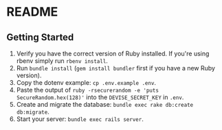 # README

## Getting Started

1. Verify you have the correct version of Ruby installed.  If you're using rbenv simply run `rbenv install`.
1. Run `bundle install` (`gem install bundler` first if you have a new Ruby version).
1. Copy the dotenv example: `cp .env.example .env`.
1. Paste the output of `ruby -rsecurerandom -e 'puts SecureRandom.hex(128)'` into the `DEVISE_SECRET_KEY` in `.env`.
1. Create and migrate the database: `bundle exec rake db:create db:migrate`.
1. Start your server: `bundle exec rails server`.

